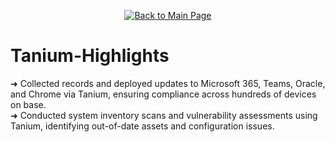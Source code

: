 <p align="center">
  <a href="https://github.com/Samuel-Cavada" target="_blank">
    <img src="https://img.shields.io/badge/Back_to_Main_Page-000000?style=for-the-badge&logo=github&logoColor=white" alt="Back to Main Page"/>
  </a>
</p>

# Tanium-Highlights

➜ Collected records and deployed updates to Microsoft 365, Teams, Oracle, and Chrome via Tanium, ensuring compliance across hundreds of devices on base.  
➜ Conducted system inventory scans and vulnerability assessments using Tanium, identifying out-of-date assets and configuration issues.

